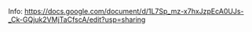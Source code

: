 Info: https://docs.google.com/document/d/1L7Sp_mz-x7hxJzpEcA0UJs-_Ck-GQjuk2VMjTaCfscA/edit?usp=sharing
